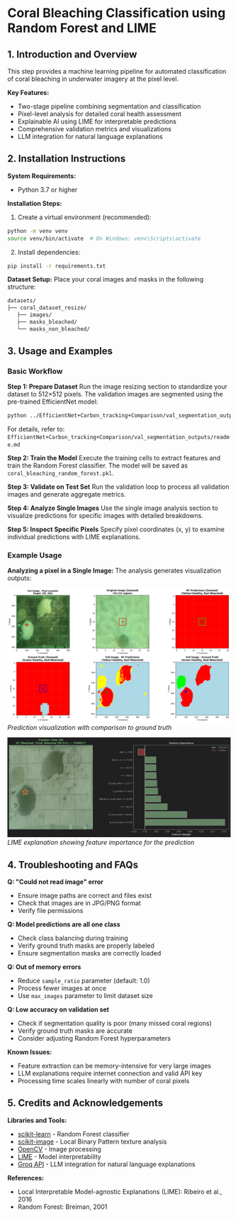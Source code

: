 # Coral Bleaching Classification using Random Forest and LIME

## 1. Introduction and Overview

This step provides a machine learning pipeline for automated classification of coral bleaching in underwater imagery at the pixel level. 

**Key Features:**
- Two-stage pipeline combining segmentation and classification
- Pixel-level analysis for detailed coral health assessment
- Explainable AI using LIME for interpretable predictions
- Comprehensive validation metrics and visualizations
- LLM integration for natural language explanations

## 2. Installation Instructions

**System Requirements:**
- Python 3.7 or higher

**Installation Steps:**

1. Create a virtual environment (recommended):
```bash
python -m venv venv
source venv/bin/activate  # On Windows: venv\Scripts\activate
```

2. Install dependencies:
```bash
pip install -r requirements.txt
```

**Dataset Setup:**
Place your coral images and masks in the following structure:
```
datasets/
├── coral_dataset_resize/
   ├── images/
   ├── masks_bleached/
   └── masks_non_bleached/
```

## 3. Usage and Examples

### Basic Workflow

**Step 1: Prepare Dataset**
Run the image resizing section to standardize your dataset to 512×512 pixels. The validation images are segmented using the pre-trained EfficientNet model:
```bash
python ../EfficientNet+Carbon_tracking+Comparison/val_segmentation_output.py 
```
For details, refer to: `EfficientNet+Carbon_tracking+Comparison/val_segmentation_outputs/readme.md`

**Step 2: Train the Model**
Execute the training cells to extract features and train the Random Forest classifier. The model will be saved as `coral_bleaching_random_forest.pkl`.

**Step 3: Validate on Test Set**
Run the validation loop to process all validation images and generate aggregate metrics.

**Step 4: Analyze Single Images**
Use the single image analysis section to visualize predictions for specific images with detailed breakdowns.

**Step 5: Inspect Specific Pixels**
Specify pixel coordinates (x, y) to examine individual predictions with LIME explanations.

### Example Usage

**Analyzing a pixel in a Single Image:**
The analysis generates visualization outputs:

![Prediction Visualization](output_img/prediction.png)
*Prediction visualization with comparison to ground truth*

![LIME Explanation](output_img/explainability.png)
*LIME explanation showing feature importance for the prediction*

## 4. Troubleshooting and FAQs

**Q: "Could not read image" error**
- Ensure image paths are correct and files exist
- Check that images are in JPG/PNG format
- Verify file permissions

**Q: Model predictions are all one class**
- Check class balancing during training
- Verify ground truth masks are properly labeled
- Ensure segmentation masks are correctly loaded

**Q: Out of memory errors**
- Reduce `sample_ratio` parameter (default: 1.0)
- Process fewer images at once
- Use `max_images` parameter to limit dataset size

**Q: Low accuracy on validation set**
- Check if segmentation quality is poor (many missed coral regions)
- Verify ground truth masks are accurate
- Consider adjusting Random Forest hyperparameters

**Known Issues:**
- Feature extraction can be memory-intensive for very large images
- LLM explanations require internet connection and valid API key
- Processing time scales linearly with number of coral pixels

## 5. Credits and Acknowledgements

**Libraries and Tools:**
- [scikit-learn](https://scikit-learn.org/) - Random Forest classifier
- [scikit-image](https://scikit-image.org/) - Local Binary Pattern texture analysis
- [OpenCV](https://opencv.org/) - Image processing
- [LIME](https://github.com/marcotcr/lime) - Model interpretability
- [Groq API](https://groq.com/) - LLM integration for natural language explanations

**References:**
- Local Interpretable Model-agnostic Explanations (LIME): Ribeiro et al., 2016
- Random Forest: Breiman, 2001